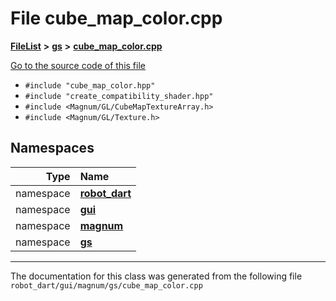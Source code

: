 

# File cube\_map\_color.cpp



[**FileList**](files.md) **>** [**gs**](dir_2f8612d80f6bb57c97efd4c82e0df286.md) **>** [**cube\_map\_color.cpp**](cube__map__color_8cpp.md)

[Go to the source code of this file](cube__map__color_8cpp_source.md)



* `#include "cube_map_color.hpp"`
* `#include "create_compatibility_shader.hpp"`
* `#include <Magnum/GL/CubeMapTextureArray.h>`
* `#include <Magnum/GL/Texture.h>`













## Namespaces

| Type | Name |
| ---: | :--- |
| namespace | [**robot\_dart**](namespacerobot__dart.md) <br> |
| namespace | [**gui**](namespacerobot__dart_1_1gui.md) <br> |
| namespace | [**magnum**](namespacerobot__dart_1_1gui_1_1magnum.md) <br> |
| namespace | [**gs**](namespacerobot__dart_1_1gui_1_1magnum_1_1gs.md) <br> |





















































------------------------------
The documentation for this class was generated from the following file `robot_dart/gui/magnum/gs/cube_map_color.cpp`

